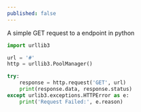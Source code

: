 ```yaml
---
published: false
---
```

A simple GET request to a endpoint in python 

```python
import urllib3

url = '#' 
http = urllib3.PoolManager()

try:
    response = http.request('GET', url)
    print(response.data, response.status)
except urlib3.exceptions.HTTPError as e:
    print('Request Failed:', e.reason)
```